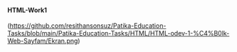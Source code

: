 #### HTML-Work1

(https://github.com/resithansonsuz/Patika-Education-Tasks/blob/main/Patika-Education-Tasks/HTML/HTML-odev-1-%C4%B0lk-Web-Sayfam/Ekran.png)
